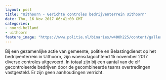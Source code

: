 ```yaml
---
layout: post
title: "Uithoorn - Gerichte controles bedrijventerrein Uithoorn"
date: Thu, 16 Nov 2017 06:41:00 GMT
categories: 
- noord-holland 
- uithoorn 
feature_image: "https://www.politie.nl/binaries/w400h225/content/gallery/politie/nieuws/2017/november/05-am/uithoorn-klein.jpg"
---
```


Bij een gezamenlijke actie van gemeente, politie en Belastingdienst op het bedrijventerrein in Uithoorn, zijn woensdagochtend 15 november 2017 diverse controles uitgevoerd. In totaal zijn bij een aantal van de elf gecontroleerde bedrijven door de gecombineerde teams overtredingen vastgesteld. Er zijn geen aanhoudingen verricht.
